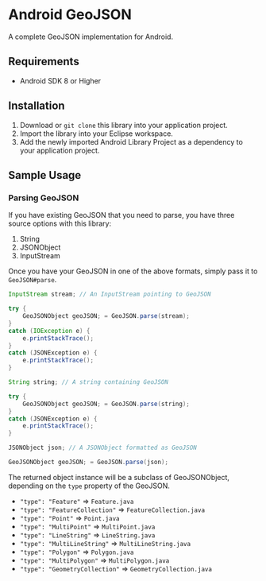 # Android GeoJSON

A complete GeoJSON implementation for Android.

## Requirements
* Android SDK 8 or Higher

## Installation
1. Download or `git clone` this library into your application project.
2. Import the library into your Eclipse workspace.
3. Add the newly imported Android Library Project as a dependency to your application project.

## Sample Usage

### Parsing GeoJSON

If you have existing GeoJSON that you need to parse, you have three source options with this library:

1. String
2. JSONObject
3. InputStream

Once you have your GeoJSON in one of the above formats, simply pass it to `GeoJSON#parse`.

````java
InputStream stream; // An InputStream pointing to GeoJSON

try {
    GeoJSONObject geoJSON; = GeoJSON.parse(stream);
}
catch (IOException e) {
    e.printStackTrace();
}
catch (JSONException e) {
    e.printStackTrace();
}
````

````java
String string; // A string containing GeoJSON

try {
    GeoJSONObject geoJSON; = GeoJSON.parse(string);
}
catch (JSONException e) {
    e.printStackTrace();
}
````

````java
JSONObject json; // A JSONObject formatted as GeoJSON

GeoJSONObject geoJSON; = GeoJSON.parse(json);
````

The returned object instance will be a subclass of GeoJSONObject, depending on the `type` property of the GeoJSON.

* `"type": "Feature"` => `Feature.java`
* `"type": "FeatureCollection"` => `FeatureCollection.java`
* `"type": "Point"` => `Point.java`
* `"type": "MultiPoint"` => `MultiPoint.java`
* `"type": "LineString"` => `LineString.java`
* `"type": "MultiLineString"` => `MultiLineString.java`
* `"type": "Polygon"` => `Polygon.java`
* `"type": "MultiPolygon"` => `MultiPolygon.java`
* `"type": "GeometryCollection"` => `GeometryCollection.java`

